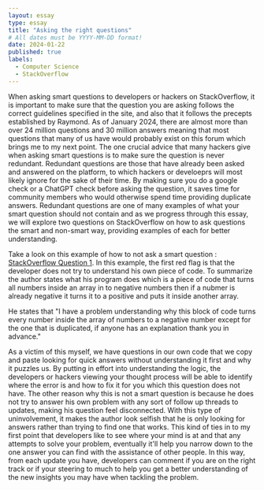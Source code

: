 ```yaml
---
layout: essay
type: essay
title: "Asking the right questions"
# All dates must be YYYY-MM-DD format!
date: 2024-01-22
published: true
labels:
  - Computer Science
  - StackOverflow
---
```


When asking smart questions to developers or hackers on StackOverflow, it is important to make sure that the question you are asking follows the correct guidelines specified in the site, and also that it follows the precepts established by Raymond. As of January 2024, there are almost more than over 24 million questions and 30 million answers meaning that most questions that many of us have would probably exist on this forum which brings me to my next point. The one crucial advice that many hackers give when asking smart questions is to make sure the question is never redundant. Redundant questions are those that have already been asked and answered on the platform, to which hackers or develoeprs will most likely ignore for the sake of their time. By making sure you do a google check or a ChatGPT check before asking the question, it saves time for community members who would otherwise spend time providing duplicate answers. Redundant questions are one of many examples of what your smart question should not contain and as we progress through this essay, we will explore two questions on StackOverflow on how to ask questions the smart and non-smart way, providing examples of each for better understanding.

  Take a look on this example of how to not ask a smart question : 
  [StackOverflow Question 1](https://stackoverflow.com/questions/77862553/i-cant-understand-how-this-javascript-dupes-program-works). In this example, the first red flag is that the developer does not try to understand his own piece of code. To summarize the author states what his program does which is a piece of code that turns all numbers inside an array in to negative numbers then if a nubmer is already negative it turns it to a positive and puts it inside another array. 

  He states that "I have a problem understanding why this block of code turns every number inside the array of numbers to a negative number except for the one that is duplicated, if anyone has an explanation thank you in advance."
  
  As a victim of this myself, we have questions in our own code that we copy and paste looking for quick answers without understanding it first and why it puzzles us. By putting in effort into understanding the logic, the developers or hackers viewing your thought process will be able to identify where the error is and how to fix it for you which this question does not have. The other reason why this is not a smart question is because he does not try to answer his own problem with any sort of follow up threads to updates, making his question feel disconnected. With this type of uninvolvement, it makes the author look selfish that he is only looking for answers rather than trying to find one that works. This kind of ties in to my first point that developers like to see where your mind is at and that any attempts to solve your problem, eventually it'll help you narrow down to the one answer you can find with the assistance of other people. In this way, from each update you have, developers can comment if you are on the right track or if your steering to much to help you get a better understanding of the new insights you may have when tackling the problem.





